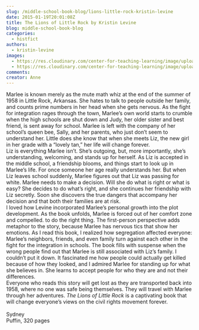 ```yaml
---
slug: /middle-school-book-blog/lions-little-rock-kristin-levine
date: 2015-01-19T20:01:08Z
title: The Lions of Little Rock by Kristin Levine
blog: middle-school-book-blog
categories:
  - histfict
authors:
  - kristin-levine
images:
  - https://res.cloudinary.com/center-for-teaching-learning/image/upload/v1659700556/Lions-of-Little-Rock-202x300.jpeg.jpg
  - https://res.cloudinary.com/center-for-teaching-learning/image/upload/v1659700557/Lions-of-Little-Rock.jpeg.jpg
comments:
creator: Anne
---
```


 Marlee is known merely as the mute math whiz at the end of the summer of 1958 in Little Rock, Arkansas. She hates to talk to people outside her family, and counts prime numbers in her head when she gets nervous. As the fight for integration rages through the town, Marlee’s own world starts to crumble when the high schools are shut down and Judy, her older sister and best friend, is sent away for school. Marlee is left with the company of her school’s queen bee, Sally, and her parents, who just don’t seem to understand her. Little does she know that when she meets Liz, the new girl in her grade with a “lovely tan,” her life will change forever.<br />Liz is everything Marlee isn’t. She’s outgoing, but, more importantly, she’s understanding, welcoming, and stands up for herself. As Liz is accepted in the middle school, a friendship blooms, and things start to look up in Marlee’s life. For once someone her age really understands her. But when Liz leaves school suddenly, Marlee figures out that Liz was passing for white. Marlee needs to make a decision. Will she do what is right or what is easy? She decides to do what’s right, and she continues her friendship with Liz secretly. Soon she discovers the true dangers that accompany her decision and that both their families are at risk.<br />I loved how Levine incorporated Marlee’s personal growth into the plot development. As the book unfolds, Marlee is forced out of her comfort zone and compelled. to do the right thing. The first-person perspective adds metaphor to the story, because Marlee has nervous tics that show her emotions. As I read this book, I realized how segregation affected everyone: Marlee’s neighbors, friends, and even family turn against each other in the fight for the integration in schools. The book fills with suspense when the wrong people find out that Marlee is still associated with Liz’s family. I couldn’t put it down. It fascinated me how people could actually get killed because of how they looked, and I admired Marlee for standing up for what she believes in. She learns to accept people for who they are and not their differences.<br />Everyone who reads this story will get lost as they are transported back into 1958, where no one was safe being themselves. They will travel with Marlee through her adventures. <em>The Lions of Little Rock </em>is a captivating book that will change everyone’s views on the civil rights movement forever.<br /> <br />Sydney<br />Puffin, 320 pages
